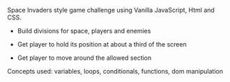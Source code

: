 Space Invaders style game challenge using Vanilla JavaScript, Html and CSS.


* Build divisions for space, players and enemies

* Get player to hold its position at about a third of the screen

* Get player to move around the allowed section


Concepts used: variables, loops, conditionals, functions, dom manipulation 
